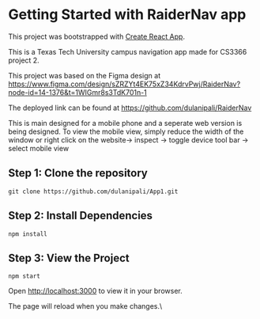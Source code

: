 # Getting Started with RaiderNav app
This project was bootstrapped with [Create React App](https://github.com/facebook/create-react-app).

This is a Texas Tech University campus navigation app made for CS3366 project 2.

This project was based on the Figma design at https://www.figma.com/design/sZRZYt4EK75xZ34KdrvPwj/RaiderNav?node-id=14-1376&t=1WIGmr8s3TdK701n-1

The deployed link can be found at https://github.com/dulanipali/RaiderNav

This is main designed for a mobile phone and a seperate web version is being designed. To view the mobile view, simply reduce the width of the window or right click on the website-> inspect -> toggle device tool bar -> select mobile view

## Step 1: Clone the repository

```
git clone https://github.com/dulanipali/App1.git
```

## Step 2: Install Dependencies

```
npm install
```

## Step 3: View the Project

```
npm start
```

Open [http://localhost:3000](http://localhost:3000) to view it in your browser.

The page will reload when you make changes.\
